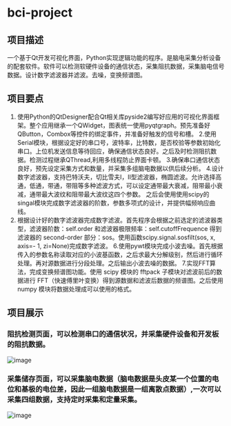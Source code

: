 # bci-project
## 项目描述
一个基于Qt开发可视化界面，Python实现逻辑功能的程序。是脑电采集分析设备的配套软件。软件可以检测软硬件设备的通信状态，采集阻抗数据，采集脑电信号数据。设计数字滤波器并滤波。去噪，变换频谱图。

## 项目要点
1. 使用Python的QtDesigner配合Qt相关库pyside2编写好应用的可视化界面框架。整个应用继承一个QWidget，图表统一使用pyqtgraph。预先准备好QButton，Combox等控件的绑定事件，并准备好触发的信号和槽。
2.使用Serial模块，根据设定好的串口号，波特率，比特数，是否校验等参数初始化串口。上位机发送信息等待回应，确保通信状态良好。之后及时检测阻抗数据。检测过程继承QThread,利用多线程防止界面卡顿。
3.确保串口通信状态良好，预先设定采集方式和数量，并采集多组脑电数据以供后续分析。
4.设计数字滤波器，支持巴特沃夫，切比雪夫Ⅰ，Ⅱ型滤波器，椭圆滤波。允许选择高通，低通，带通，带阻等多种滤波方式，可以设定通带最大衰减，阻带最小衰减，通带最大波纹和阻带最大波纹这四个参数。
之后会使用使用scipy的singal模块完成数字滤波器的阶数，参数多项式的设计，并提供幅频响应曲线。
5. 根据设计好的数字滤波器完成数字滤波。首先程序会根据之前选定的滤波器类型，滤波器阶数：self.order 和滤波器极限频率：self.cutoffFrequence 得到滤波器的 second-order 部分：sos。使用函数scipy.signal.sosfilt(sos, x, axis=- 1, zi=None)完成数字滤波。
6.使用pywt模块完成小波去噪。首先根据传入的参数名称读取对应的小波基函数，之后求最大分解级别，然后进行循环处理。再对源数据进行分段处理。之后输出小波去噪的数据。
7.实现FFT算法，完成变换频谱图功能。使用 scipy 模块的 fftpack 子模块对滤波前后的数据进行 FFT（快速傅里叶变换）得到源数据和滤波后数据的频谱图。之后使用 numpy 模块将数据处理成可以使用的格式。

## 项目展示
### 阻抗检测页面，可以检测串口的通信状况，并采集硬件设备和开发板的阻抗数据。
![image](https://user-images.githubusercontent.com/115355943/210690522-34757375-26d5-44fc-b65e-d0e5207bdba3.png)
### 采集储存页面，可以采集脑电数据（脑电数据是头皮某一个位置的电位和基极的电位差，因此一组脑电数据是一组离散点数据）,一次可以采集四组数据，支持定时采集和定量采集。
![image](https://user-images.githubusercontent.com/115355943/210691753-bbbf2747-4146-47b5-926e-338813c2dade.png)
